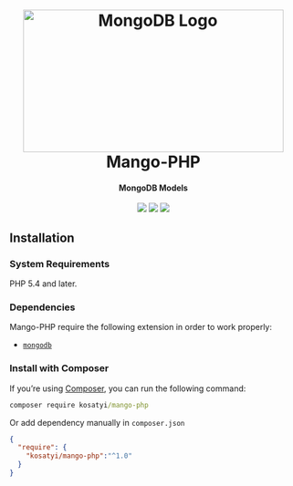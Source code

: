 <h1 align="center">
  <a href="https://kosatyi.com">
      <img src="https://i.imgur.com/0ggpWvt.png" alt="MongoDB Logo" width="456" height="250"></a>
  <br>
  Mango-PHP
  <br>
</h1>

<h4 align="center">
MongoDB Models 
</h4>

<p align="center">
<a href="https://packagist.org/packages/kosatyi/mango-php"><img src="https://poser.pugx.org/kosatyi/mango-php/version" /></a>
<a href="https://packagist.org/packages/kosatyi/mango-php"><img src="https://poser.pugx.org/kosatyi/mango-php/downloads"/></a>
<a href="https://packagist.org/packages/kosatyi/mango-php"><img src="https://poser.pugx.org/kosatyi/mango-php/license" /></a>
</p>

## Installation

### System Requirements

PHP 5.4 and later.

### Dependencies

Mango-PHP require the following extension in order to work properly:

- [`mongodb`](https://secure.php.net/manual/en/book.mongodb.php)


### Install with Composer

If you’re using [Composer](https://getcomposer.org/), you can run the following command:

```cmd
composer require kosatyi/mango-php
```

Or add dependency manually in `composer.json`

```json
{
  "require": {
    "kosatyi/mango-php":"^1.0"
  }
}

```


